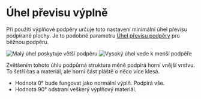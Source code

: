 Úhel převisu výplně
====
Při použití výplňové podpěry určuje toto nastavení minimální úhel převisu podpírané plochy. Je to podobné parametru [Úhel převisu podpěry](../support/support_angle.md) pro běžnou podpěru.

![Malý úhel poskytuje větší podpěru](../../../articles/images/infill_support_angle_low.png)
![Vysoký úhel vede k menší podpěře](../../../articles/images/infill_support_angle_high.png)

Zvětšením tohoto úhlu podpůrná struktura méně podpírá horní vnější vrstvu. To šetří čas a materiál, ale horní část pláště o něco více klesá.
* Hodnota 0° bude fungovat jako normální výplň. Podpírá vše.
* Hodnota 90° odstraní veškerý výplňový materiál.